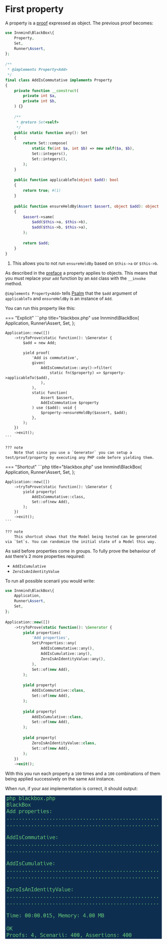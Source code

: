 # First property

A property is a [proof](proof.md) expressed as object. The previous proof becomes:

```php title="AddIsCommutative.php"
use Innmind\BlackBox\{
    Property,
    Set,
    Runner\Assert,
};

/**
 * @implements Property<Add>
 */
final class AddIsCommutative implements Property
{
    private function __construct(
        private int $a,
        private int $b,
    ) {}

    /**
     * @return Set<self>
     */
    public static function any(): Set
    {
        return Set::compose(
            static fn(int $a, int $b) => new self($a, $b),
            Set::integers(),
            Set::integers(),
        );
    }

    public function applicableTo(object $add): bool
    {
        return true; #(1)
    }

    public function ensureHeldBy(Assert $assert, object $add): object
    {
        $assert->same(
            $add($this->a, $this->b),
            $add($this->b, $this->a),
        );

        return $add;
    }
}
```

1. This allows you to not run `ensureHeldBy` based on `$this->a` or `$this->b`.

As described in the [preface](../preface/terminology.md#property) a property applies to objects. This means that you must replace your `add` function by an `Add` class with the `__invoke` method.

`@implements Property<Add>` tells [Psalm](https://psalm.dev) that the `$add` argument of `applicableTo` and `ensureHeldBy` is an instance of `Add`.

You can run this property like this:

=== "Explicit"
    ```php title="blackbox.php"
    use Innmind\BlackBox\{
        Application,
        Runner\Assert,
        Set,
    };

    Application::new([])
        ->tryToProve(static function(): \Generator {
            $add = new Add;

            yield proof(
                'Add is commutative',
                given(
                    AddIsCommutative::any()->filter(
                        static fn($property) => $property->applicableTo($add),
                    ),
                ),
                static function(
                    Assert $assert,
                    AddIsCommutative $property
                ) use ($add): void {
                    $property->ensureHeldBy($assert, $add);
                },
            );
        })
        ->exit();
    ```

    ??? note
        Note that since you use a `Generator` you can setup a test/proof/property by executing any PHP code before yielding them.

=== "Shortcut"
    ```php title="blackbox.php"
    use Innmind\BlackBox\{
        Application,
        Runner\Assert,
        Set,
    };

    Application::new([])
        ->tryToProve(static function(): \Generator {
            yield property(
                AddIsCommutative::class,
                Set::of(new Add),
            );
        })
        ->exit();
    ```

    ??? note
        This shortcut shows that the Model being tested can be generated via `Set`s. You can randomize the initial state of a Model this way.

As said before properties come in groups. To fully prove the behaviour of `Add` there's 2 more properties required:

- `AddIsCumulative`
- `ZeroIsAnIdentityValue`

To run all possible scenarii you would write:

```php title="blackbox.php"
use Innmind\BlackBox\{
    Application,
    Runner\Assert,
    Set,
};

Application::new([])
    ->tryToProve(static function(): \Generator {
        yield properties(
            'Add properties',
            Set\Properties::any(
                AddIsCommutative::any(),
                AddIsCumulative::any(),
                ZeroIsAnIdentityValue::any(),
            ),
            Set::of(new Add),
        );

        yield property(
            AddIsCommutative::class,
            Set::of(new Add),
        );

        yield property(
            AddIsCumulative::class,
            Set::of(new Add),
        );

        yield property(
            ZeroIsAnIdentityValue::class,
            Set::of(new Add),
        );
    })
    ->exit();
```

With this you run each property a `100` times and a `100` combinations of them being applied successively on the same `Add` instance.

When run, if your `Add` implementation is correct, it should output:

![](../assets/property.png)
